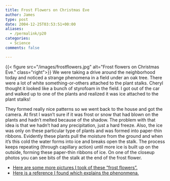 ```yaml
---
title: Frost Flowers on Christmas Eve
author: James
type: post
date: 2004-12-25T03:53:51+00:00
aliases:
  - /permalink/p20
categories:
  - Science
comments: false

---
```

{{< figure src="/images/frostflowers.jpg" alt="Frost flowers on Christmas Eve." class="right">}} We were taking a drive around the neighborhood today and noticed a strange phenomena in a field under an oak tree. There were a lot of white something-or-others attached to the plant stalks. Cheryl thought it looked like a bunch of styrofoam in the field. I got out of the car and walked up to one of the plants and realized it was ice attached to the plant stalks!

They formed really nice patterns so we went back to the house and got the camera. At first I wasn&#8217;t sure if it was frost or snow that had blown on the plants and hadn&#8217;t melted because of the shadow. The problem with that idea is that we hadn&#8217;t had any precipitation, just a hard freeze. Also, the ice was only on these particular type of plants and was formed into paper-thin ribbons. Evidently these plants pull the moisture from the ground and when it&#8217;s this cold the water forms into ice and breaks open the stalk. The process keeps repeating (through capillary action) until more ice is built up on the outside, forming these paper-thin ribbons of ice. On one of the closeup photos you can see bits of the stalk at the end of the frost flower.

* [Here are some more pictures I took of these &#8220;frost flowers&#8221;.][1]
* [Here is a reference I found which explains the phenonmena.][2]

 [1]: http://www.turnkey-commerce.com/driftwood/december_24_04/photos_12_24.htm
 [2]: https://web.archive.org/web/20070717180046/http://www.sas.org/E-Bulletin/2003-12-19/mimsci/body.html